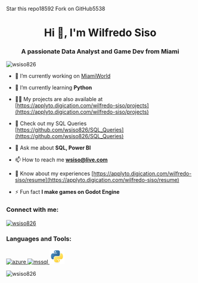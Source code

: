 Star this repo18592
Fork on GitHub5538
<h1 align="center">Hi 👋, I'm Wilfredo Siso</h1>
<h3 align="center">A passionate Data Analyst and Game Dev from Miami</h3>

<p align="left"> <img src="https://komarev.com/ghpvc/?username=wsiso826&label=Profile%20views&color=0e75b6&style=flat" alt="wsiso826" /> </p>

- 🔭 I’m currently working on [MiamiWorld](https://github.com/wsiso826/Miami-World_Godot_Game)

- 🌱 I’m currently learning **Python**

- 👨‍💻 My projects are also available at [https://applyto.digication.com/wilfredo-siso/projects](https://applyto.digication.com/wilfredo-siso/projects)

- 📝 Check out my SQL Queries [https://github.com/wsiso826/SQL_Queries](https://github.com/wsiso826/SQL_Queries)

- 💬 Ask me about **SQL, Power BI**

- 📫 How to reach me **wsiso@live.com**

- 📄 Know about my experiences [https://applyto.digication.com/wilfredo-siso/resume](https://applyto.digication.com/wilfredo-siso/resume)

- ⚡ Fun fact **I make games on Godot Engine**

<h3 align="left">Connect with me:</h3>
<p align="left">
<a href="https://linkedin.com/in/wsiso826" target="blank"><img align="center" src="https://raw.githubusercontent.com/rahuldkjain/github-profile-readme-generator/master/src/images/icons/Social/linked-in-alt.svg" alt="wsiso826" height="30" width="40" /></a>
</p>

<h3 align="left">Languages and Tools:</h3>
<p align="left"> <a href="https://azure.microsoft.com/en-in/" target="_blank" rel="noreferrer"> <img src="https://www.vectorlogo.zone/logos/microsoft_azure/microsoft_azure-icon.svg" alt="azure" width="40" height="40"/> </a> <a href="https://www.microsoft.com/en-us/sql-server" target="_blank" rel="noreferrer"> <img src="https://www.svgrepo.com/show/303229/microsoft-sql-server-logo.svg" alt="mssql" width="40" height="40"/> </a> <a href="https://www.python.org" target="_blank" rel="noreferrer"> <img src="https://raw.githubusercontent.com/devicons/devicon/master/icons/python/python-original.svg" alt="python" width="40" height="40"/> </a> </p>

<p><img align="center" src="https://github-readme-stats.vercel.app/api/top-langs?username=wsiso826&show_icons=true&locale=en&layout=compact" alt="wsiso826" /></p>


